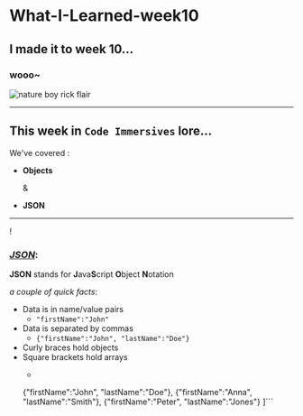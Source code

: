 # What-I-Learned-week10

## I made it to week 10...
### wooo~
![nature boy rick flair](https://thumbs.gfycat.com/OrganicNippyFieldspaniel-size_restricted.gif)

--- 

## This week in `Code Immersives` lore...

We've covered :
- **Objects**
     
     &

- **JSON**
  
---
!
### [_JSON_](https://www.w3schools.com/whatis/whatis_json.asp):

**JSON** stands for **J**ava**S**cript **O**bject **N**otation


*a couple of quick facts*:

 - Data is in name/value pairs
      - ` "firstName":"John" `
 - Data is separated by commas
      - `{"firstName":"John", "lastName":"Doe"} `
- Curly braces hold objects
- Square brackets hold arrays
     - ```javascript "employees":[
    {"firstName":"John", "lastName":"Doe"},
    {"firstName":"Anna", "lastName":"Smith"},
    {"firstName":"Peter", "lastName":"Jones"}
]```
 
